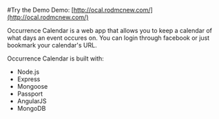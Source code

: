 #Try the Demo
Demo: [http://ocal.rodmcnew.com/](http://ocal.rodmcnew.com/)

Occurrence Calendar is a web app that allows you to keep a calendar of what days an event occures on. You can login through facebook or just bookmark your calendar's URL.

Occurrence Calendar is built with:
* Node.js
* Express
* Mongoose
* Passport
* AngularJS
* MongoDB


